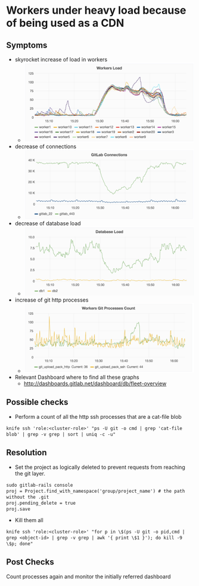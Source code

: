 # Workers under heavy load because of being used as a CDN

## Symptoms

* skyrocket increase of load in workers
  * ![Sample High Load on Workers](../img/workers-high-load.png)
* decrease of connections
  * ![Sample of low HTTP connections](../img/low-connections.png)
* decrease of database load
  * ![Sample of low database load](../img/low-database-load.png)
* increase of git http processes
  * ![Sample of high count of git http processes](../img/high-http-git-processes.png)
* Relevant Dashboard where to find all these graphs
  * http://dashboards.gitlab.net/dashboard/db/fleet-overview

## Possible checks

* Perform a count of all the http ssh processes that are a cat-file blob

```
knife ssh 'role:<cluster-role>' "ps -U git -o cmd | grep 'cat-file blob' | grep -v grep | sort | uniq -c -u"
```

## Resolution

* Set the project as logically deleted to prevent requests from reaching the git layer.

```
sudo gitlab-rails console
proj = Project.find_with_namespace('group/project_name') # the path without the .git
proj.pending_delete = true
proj.save
```

* Kill them all

```
knife ssh 'role:<cluster-role>' "for p in \$(ps -U git -o pid,cmd | grep <object-id> | grep -v grep | awk '{ print \$1 }'); do kill -9 \$p; done"
```

## Post Checks

Count processes again and monitor the initially referred dashboard
